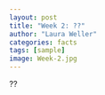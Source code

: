 ```yaml
---
layout: post
title: "Week 2: ??"
author: "Laura Weller"
categories: facts
tags: [sample]
image: Week-2.jpg
---
```


??